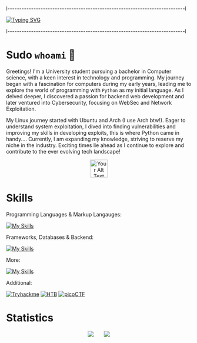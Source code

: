 l---------------------------------------------------------------------------l

[![Typing SVG](https://readme-typing-svg.demolab.com?font=Fira+Code&pause=1000&color=56F7A2&random=false&width=435&lines=CyberSecurity+%26+Full+Stack+Web++Dev.;Penetration+Testing.;VoltSec+CTF)](https://git.io/typing-svg)

l---------------------------------------------------------------------------l

# Sudo `whoami` 👋
Greetings! I'm a University student pursuing a bachelor in Computer science, with a keen interest in technology and programming. My journey began with a fascination for computers during my early years, leading me to explore the world of programming with `Python` as my initial language. As I delved deeper, I discovered a passion for backend web development and later ventured into Cybersecurity, focusing on WebSec and Network Exploitation.

My Linux journey started with Ubuntu and Arch (I use Arch btw!). Eager to understand system exploitation, I dived into finding vulnerabilities and improving my skills in developing exploits, this is where Python came in handy.... Currently, I am expanding my knowledge, striving to reserve my niche in the industry. Exciting times lie ahead as I continue to explore and contribute to the ever evolving tech landscape!



<p align="center">
  <img src="https://miro.medium.com/v2/resize:fill:96:96/1*pXJsGkCMCAnf-5xOjZYx4w.gif" alt="Your Alt Text" width="48" height="48">
</p>

# Skills
Programming Languages & Markup Langauges: 

[![My Skills](https://skillicons.dev/icons?i=python,cpp,bash,ts,js,html,css,scss)](https://skillicons.dev)

Frameworks, Databases & Backend:

[![My Skills](https://skillicons.dev/icons?i=nodejs,react,next,express,firebase,mongodb)](https://skillicons.dev)

More:

[![My Skills](https://skillicons.dev/icons?i=docker,git,linux,arduino,cpp,cloudflare,powershell,raspberrypi,vite)](https://skillicons.dev)


Additional:

[![Tryhackme](https://img.shields.io/badge/Tryhackme-%23E4405F.svg?logo=Tryhackme&logoColor=white)](https://tryhackme.com/p/snrx86)
[![HTB](https://img.shields.io/badge/-HackTheBox-%239FEF00?style=for-the-badge&logo=hackthebox&logoColor=white)](https://app.hackthebox.com/users/1540330)
[![picoCTF](https://img.shields.io/badge/picoCTF-red)](https://play.picoctf.org/users/vahsern)

# Statistics
<p align="center">
  <img src="https://github-readme-stats.vercel.app/api?username=sytaxus&show_icons=true&theme=tokyonight" />
  <span style="display: inline-block; width: 20px;"></span> <!-- Spacer element -->
  <img src="https://github-readme-stats.vercel.app/api/top-langs/?username=sytaxus&layout=compact&theme=tokyonight" />
</p>

